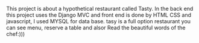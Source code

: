 This project is about a hypothetical restaurant called Tasty.
In the back end  this project uses the Django MVC 
and front end is done by HTML CSS and javascript,
I used MYSQL for data base.
tasy is a full option restaurant you can see menu, reserve a table 
and alsor Read the beautiful words of the chef:)))
